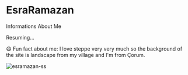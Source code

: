 # EsraRamazan
Informations About Me

Resuming...

😄 Fun fact about me: I love steppe very very much so the background of the site is landscape from my village and I'm from Çorum. 

![esramazan-ss](https://user-images.githubusercontent.com/46358535/144656696-e87d62ed-4015-4964-a8d4-58250853ba22.jpg)


